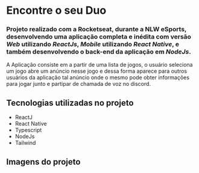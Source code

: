 # Encontre o seu Duo

### Projeto realizado com a Rocketseat, durante a NLW eSports, desenvolvendo uma aplicação completa e inédita com versão *Web* utilizando *ReactJs*, *Mobile* utilizando *React Native*, e também desenvolvendo o back-end da aplicação em *NodeJs*.


A Aplicação consiste em a partir de uma lista de jogos, o usuário seleciona um jogo abre um anúncio nesse jogo e dessa forma aparece para outros usuários da aplicação tal anúncio onde o mesmo pode obter informações para jogar junto e partipar de chamada de voz no discord.


## Tecnologias utilizadas no projeto
- ReactJ
- React Native
- Typescript
- NodeJs
- Tailwind



## Imagens do projeto

